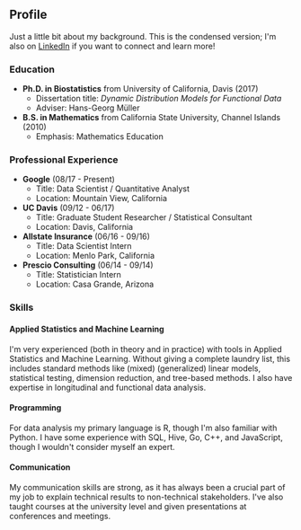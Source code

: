 ## Profile

Just a little bit about my background. This is the condensed version; I'm also on [LinkedIn](https://www.linkedin.com/in/matthew-dawson-268b06a1/) if you want to connect and learn more!

### Education
- **Ph.D. in Biostatistics** from University of California, Davis (2017)
  - Dissertation title: _Dynamic Distribution Models for Functional Data_
  - Adviser: Hans-Georg M&uuml;ller
- **B.S. in Mathematics** from California State University, Channel Islands (2010)
  - Emphasis: Mathematics Education

### Professional Experience
- **Google** (08/17 - Present) 
  - Title: Data Scientist / Quantitative Analyst
  - Location: Mountain View, California
- **UC Davis** (09/12 - 06/17) 
  - Title: Graduate Student Researcher / Statistical Consultant
  - Location: Davis, California
- **Allstate Insurance** (06/16 - 09/16)
  - Title: Data Scientist Intern
  - Location: Menlo Park, California
- **Prescio Consulting** (06/14 - 09/14) 
  - Title: Statistician Intern
  - Location: Casa Grande, Arizona

### Skills

#### Applied Statistics and Machine Learning

I'm very experienced (both in theory and in practice) with tools in Applied Statistics and Machine Learning. Without giving a complete laundry list, this includes standard methods like (mixed) (generalized) linear models, statistical testing, dimension reduction, and tree-based methods. I also have expertise in longitudinal and functional data analysis.

#### Programming

For data analysis my primary language is R, though I'm also familiar with Python. I have some experience with SQL, Hive, Go, C++, and JavaScript, though I wouldn't consider myself an expert.

#### Communication

My communication skills are strong, as it has always been a crucial part of my job to explain technical results to non-technical stakeholders. I've also taught courses at the university level and given presentations at conferences and meetings.
